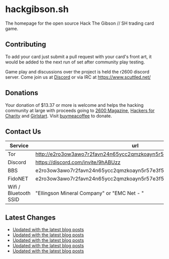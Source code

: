 # hackgibson.sh
The homepage for the open source Hack The Gibson // SH trading card game.


## Contributing

To add your card just submit a pull request with your card's front art, it would be added to the next run of set after community play testing.

Game play and discussions over the project is held the r2600 discord server. Come join us at [Discord](https://discord.com/invite/9hABUzz) or via IRC at https://www.scuttled.net/


## Donations

Your donation of $13.37 or more is welcome and helps the hacking community at large with proceeds going to [2600 Magazine](https://2600.com/), [Hackers for Charity](https://hackersforcharity.org) and [Girlstart](https://girlstart.org).  Visit [buymeacoffee](https://www.buymeacoffee.com/hackgibson.sh) to donate.


## Contact Us

Service | url
-|-
Tor | http://e2ro3ow3awo7r2favn24n65ycc2qmzkoayn5r57e3f56nvjwdcgg32ad.onion
Discord | https://discord.com/invite/9hABUzz
BBS | e2ro3ow3awo7r2favn24n65ycc2qmzkoayn5r57e3f56nvjwdcgg32ad.onion:23
FidoNET | e2ro3ow3awo7r2favn24n65ycc2qmzkoayn5r57e3f56nvjwdcgg32ad.onion:24554
Wifi / Bluetooth SSID | "Ellingson Mineral Company" or "EMC Net - <fidonet address>"

## Latest Changes
<!-- BLOG-POST-LIST:START -->
- [Updated with the latest blog posts](https://github.com/DFW2600/hackgibson.sh/commit/c70eed7cecc3daf0a1c6eeee70d18bb445e04170)
- [Updated with the latest blog posts](https://github.com/DFW2600/hackgibson.sh/commit/f588138874b68be22a6dcaed40ab2366a307e4fe)
- [Updated with the latest blog posts](https://github.com/DFW2600/hackgibson.sh/commit/61b89e83f6a6ba52f6d5577982abffaa9834ce9e)
- [Updated with the latest blog posts](https://github.com/DFW2600/hackgibson.sh/commit/ca4a56e09b0f10c150c515fe687d6abb798f6ed9)
- [Updated with the latest blog posts](https://github.com/DFW2600/hackgibson.sh/commit/d4d811267d930dafd91fcc02097d68f97592ff1a)
<!-- BLOG-POST-LIST:END -->
